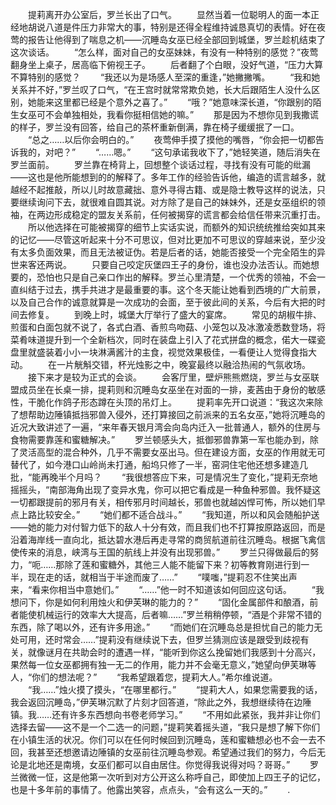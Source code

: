 　　提莉离开办公室后，罗兰长出了口气。
　　显然当着一位聪明人的面一本正经地胡说八道是件压力非常大的事，特别是还得全程维持诚恳真切的表情。好在夜莺的报告让他得到了喘息之机——沉睡岛女巫已经全部回到城堡，罗兰趁机结束了这次谈话。
　　“怎么样，面对自己的女巫妹妹，有没有一种特别的感觉？”夜莺翻身坐上桌子，居高临下俯视王子。
　　后者翻了个白眼，没好气道，“压力大算不算特别的感觉？
　　“我还以为是场感人至深的重逢，”她撇撇嘴。
　　“我和她关系并不好，”罗兰叹了口气，“在王宫时就常常欺负她，长大后跟陌生人没什么区别，她能来这里都已经是个意外之喜了。”
　　“哦？”她意味深长道，“你跟别的陌生女巫可不会单独相处，我看你挺相信她的嘛。”
　　那是因为不想你见到我撒谎的样子，罗兰没有回答，给自己的茶杯重新倒满，靠在椅子缓缓抿了一口。
　　“总之……以后你会明白的。”
　　夜莺伸手摸了摸他的嘴唇，“你会把一切都告诉我的，对吧？”
　　“……嗯。”
　　“这句承诺我收下了，”她轻笑道，随后消失在罗兰面前。
　　罗兰靠在椅背上，回想整个谈话过程，寻找有没有可能的纰漏——这也是他所能想到的的解释了。多年工作的经验告诉他，编造的谎言越多，就越经不起推敲，所以儿时故意藏拙、意外寻得古籍、或是隐士教导这样的说法，只要继续询问下去，就很难自圆其说。对方除了是自己的妹妹外，还是女巫组织的领袖，在两边形成稳定的盟友关系前，任何被揭穿的谎言都会给信任带来沉重打击。
　　所以他选择在可能被揭穿的细节上实话实说，而额外的知识统统推给突如其来的记忆——尽管这听起来十分不可思议，但对比更加不可思议的穿越来说，至少没有太多负面效果，而且无法被证伪。若是后者的话，她能否接受一个完全陌生的异世来客还两说。
　　只要自己咬定灰堡四王子的身份，谁也没办法否认。而她想要的，恐怕也只是自己亲口作出的解释。罗兰心里清楚，一个优秀的领袖，不会一直纠结于过去，携手共进才是最重要的事。这个冬天能让她看到西境的广大前景，以及自己合作的诚意就算是一次成功的会面，至于彼此间的关系，今后有大把的时间去修复。
　　到晚上时，城堡大厅举行了盛大的宴席。
　　常见的胡椒牛排、煎蛋和白面包就不说了，各式白酒、香煎鸟吻菇、小笼包以及冰激凌悉数登场，将菜肴味道提升到一个全新档次，同时在装盘上引入了花式拼盘的概念，偌大一碟瓷盘里就盛装着小小一块淋满酱汁的主食，视觉效果极佳，一看便让人觉得食指大动。
　　在一片觥斛交错，杯光烛影之中，晚宴最终以融洽热闹的气氛收场。
　　接下来才是较为正式的会谈。
　　会客厅里，壁炉熊熊燃烧，罗兰与女巫联盟成员坐在长桌一排，提莉则和沉睡岛女巫坐在对面的一排，麦茜由于身份的敏感性，干脆化作鸽子形态蹲在头顶的吊灯上。
　　提莉率先开口说道：“我这次来除了想帮助边陲镇抵挡邪兽入侵外，还打算接回之前派来的五名女巫，”她将沉睡岛的近况大致讲述了一遍，“来年春天银月湾会向岛内迁入一批普通人，额外的住房与食物需要靠莲和蜜糖解决。”
　　罗兰顿感头大，抵御邪兽靠第一军也能办到，除了灵活高型的混合种外，几乎不需要女巫出马。但在建设方面，女巫的作用就无可替代了，如今港口山岭尚未打通，船坞只修了一半，窑洞住宅他还想多建造几批，“能再晚半个月吗？
　　“我很想答应下来，可是情况生了变化，”提莉无奈地摇摇头，“南部海角出现了变异水鬼，你可以把它看成是一种鱼种邪兽。我怀疑这一切都跟提前的邪月有关，相传邪月时间越长，邪兽也就越凶悍可怖，所以她们早点上路比较安全。”
　　“她们都不适合战斗。”
　　“我知道，所以和风会随船护送——她的能力对付智力低下的敌人十分有效，而且我们也不打算按原路返回，而是沿着海岸线一直向北，抵达碧水港后再走寻常的商贸航道前往沉睡岛。根据飞禽信使传来的消息，峡湾与王国的航线上并没有出现邪兽。”
　　罗兰只得做最后的努力，“呃……那除了莲和蜜糖外，其他三人能不能留下来？初等教育刚进行到一半，现在走的话，就相当于半途而废了……”
　　“噗嗤，”提莉忍不住笑出声来，“看来你相当中意她们。”
　　“……”他一时不知道该如何回应这句话。
　　“我想问下，你是如何利用烛火和伊芙琳的能力的？”
　　“固化金属部件和酿酒，前者能使机械运行的效率大大提高，后者嘛……”罗兰稍稍停顿，“酒是个非常不错的东西，除了喝以外，还有许多用途。”
　　“而她们在沉睡岛总是担忧自己的能力无处可用，还时常会……”提莉没有继续说下去，但罗兰猜测应该是跟受到歧视有关，就像谜月在共助会时的遭遇一样，“能听到你这么挽留她们我感到十分高兴，果然每一位女巫都拥有独一无二的作用，能力并不会毫无意义，”她望向伊芙琳等人，“你们的想法呢？”
　　“我希望跟着您，提莉大人。”希尔维说道。
　　“我……”烛火摸了摸头，“在哪里都行。”
　　“提莉大人，如果您需要我的话，我会返回沉睡岛，”伊芙琳沉默了片刻才回答道，“除此之外，我想继续待在边陲镇。我……还有许多东西想向书卷老师学习。”
　　“不用如此紧张，我并非让你们选择去留——这不是一个二选一的问题，”提莉笑着摇头道，“我只是想了解下你们在小镇生活的状况。你们可以在任何时候回到沉睡岛，莲和蜜糖想必也不会一去不回，我甚至还想邀请边陲镇的女巫前往沉睡岛参观。希望通过我们的努力，今后无论是北地还是南境，女巫们都可以自由居住。你觉得我说得对吗？哥哥。”
　　罗兰微微一怔，这是他第一次听到对方公开这么称呼自己，即使加上四王子的记忆，也是十多年前的事情了。他露出笑容，点点头，“会有这么一天的。”
　　.